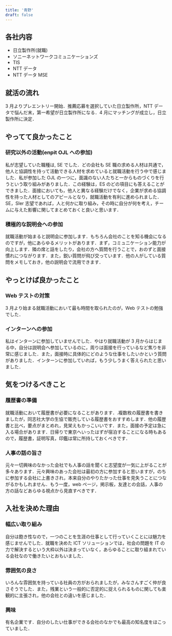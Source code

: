 ```yaml
---
title: '青野'
draft: false
---
```


## 各社内容

- 日立製作所(就職)
- ソニーネットワークコミュニケーションズ
- TIS
- NTT データ
- NTT データ MSE

## 就活の流れ

3 月よりプレエントリー開始．推薦応募を選択していた日立製作所，NTT データで悩んだ末，第一希望が日立製作所になる．4 月にマッチングが成立し，日立製作所に決定．

## やってて良かったこと

### 研究以外の活動(enpit OJL への参加)

私が志望していた職種は, SE でした．どの会社も SE 職の求める人材は共通で，他人と協調性を持って活動できる人材を求めていると就職活動を行う中で感じました．私が参加した OJL の一つに，面識のない人たちと一からものづくりを行うという取り組みがありました．この経験は，ES のどの項目にも答えることができました．面接においても，他人と異なる経験だけでなく，企業が求める協調性を持った人材としてのアピールとなり，就職活動を有利に進められました．SE，SIer 志望であれば，人と何かに取り組み，その時に自分が何を考え，チームに与えた影響に関してまとめておくと良いと思います．

### 積極的な説明会への参加

就職活動が始まると説明会に参加します．もちろん会社のことを知る機会になるのですが，他にあらゆるメリットがあります．まず，コミュニケーション能力が向上します．隣の席と話をしたり，会社の方へ質問を行うことで，おのずと面接慣れにつながります．また，鋭い質問が飛び交っています．他の人がしている質問をメモしておき，他の説明会で流用できます．

## やっとけば良かったこと

### Web テストの対策

3 月より始まる就職活動において最も時間を取られたのが，Web テストの勉強でした．

### インターンへの参加

私はインターンに参加していませんでした．やはり就職活動が 3 月からはじまる中，自分は説明会へ参加しているのに，周りは面接を行っているなど焦りを非常に感じました．また，面接時に具体的にどのような仕事をしたいかという質問がありました．インターンに参加していれば，もう少しうまく答えられたと思いました．

## 気をつけるべきこと

### 履歴書の準備

就職活動において履歴書が必要になることがあります．.複数枚の履歴書を書きましたが，同志社大学の生協で販売している履歴書をおすすめします．他の履歴書と比べ，要点がまとめれ，見栄えもかっこいいです．また，面接の予定は急に入る場合があります．日帰りで東京へいったはずが宿泊することになる時もあるので，履歴書，証明写真，印鑑は常に所持しておくべきです．

### 人事の話の旨さ

元々一切興味のなかった会社でも人事の話を聞くと志望度が一気に上がることが多々あります．元々興味のあった会社は最初の方に参加すると思いますが，のちに参加する会社に上書きされ，本来自分のやりたかった仕事を見失うことにつながるかもしれません．もう一度，web ページ，掲示板，友達との会話，人事の方の話などあらゆる視点から見直すべきです．

## 入社を決めた理由

### 幅広い取り組み

自分は飽き性なので，一つのことを生涯の仕事として行っていくことには魅力を感じませんでした．就職を決めた ICT ソリューションでは，社会の問題を IT の力で解決するという大枠以外は決まっていなく，あらゆることに取り組まれている会社なので働きたいとおもいました．

### 雰囲気の良さ

いろんな雰囲気を持っている社員の方がおられましたが，みなさんすごく仲が良さそうでした．また，残業という一般的に否定的に捉えられるものに関しても楽観的に主張され，他の会社との違いを感じました．

### 興味

有名企業です．自分のしたい仕事ができる会社のなかでも最高の知名度をほこっていました．
